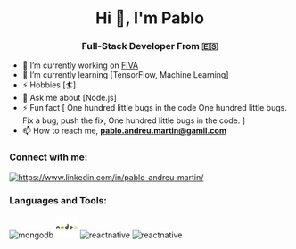 <h1 align="center">Hi 👋, I'm Pablo </h1>
<h3 align="center">Full-Stack Developer From 🇪🇸 </h3>

- 🔭 I’m currently working on [FIVA](https://fiva.es/)
- 🌱 I’m currently learning [TensorFlow, Machine Learning]
- ⚡ Hobbies [🏄]
- 💬 Ask me about [Node.js]
- ⚡ Fun fact [
One hundred little bugs in the code
One hundred little bugs.
Fix a bug, push the fix,
One hundred little bugs in the code.
]
- 📫 How to reach me, **pablo.andreu.martin@gamil.com**

<h3 align="left">Connect with me:</h3>
<p align="left">
<a href="https://linkedin.com/in/https://www.linkedin.com/in/pablo-andreu-martin/" target="blank"><img align="center" src="https://raw.githubusercontent.com/rahuldkjain/github-profile-readme-generator/master/src/images/icons/Social/linked-in-alt.svg" alt="https://www.linkedin.com/in/pablo-andreu-martin/" height="30" width="40" /></a>
</p>
<h3 align="left">Languages and Tools:</h3>
<p 
<a> <img src="https://res.cloudinary.com/dzzkeb6xp/image/upload/v1679300629/png-clipart-python-programming-language-computer-programming-basic-saintgermainenlaye-text-logo-thumbnail-removebg-preview_wc3wec.png" alt="mongodb" width="40" height="40"/> </a> 
<a> <img src="https://raw.githubusercontent.com/devicons/devicon/master/icons/nodejs/nodejs-original-wordmark.svg" alt="nodejs" width="40" height="40"/> </a> 
<a> <img src="https://reactnative.dev/img/header_logo.svg" alt="reactnative" width="40" height="40"/> </a> 
<a> <img src="https://reactnative.dev/img/header_logo.svg" alt="reactnative" width="40" height="40"/> </a> 
</p>


